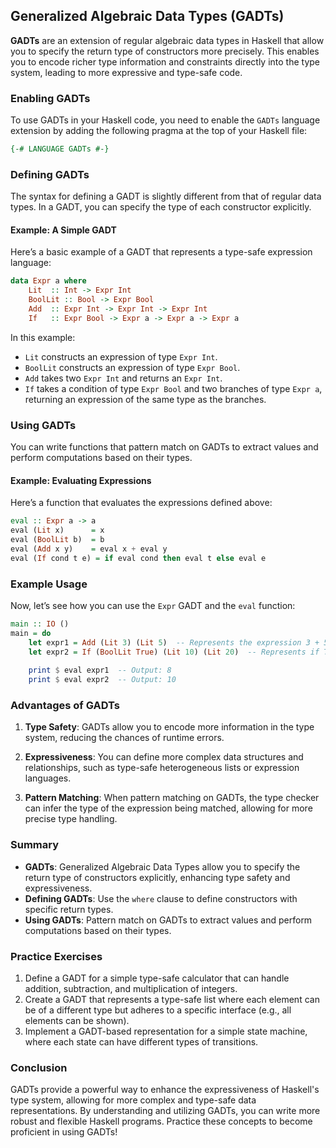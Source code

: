 ## Generalized Algebraic Data Types (GADTs)

**GADTs** are an extension of regular algebraic data types in Haskell that allow you to specify the return type of constructors more precisely. This enables you to encode richer type information and constraints directly into the type system, leading to more expressive and type-safe code.

### Enabling GADTs

To use GADTs in your Haskell code, you need to enable the `GADTs` language extension by adding the following pragma at the top of your Haskell file:

```haskell
{-# LANGUAGE GADTs #-}
```

### Defining GADTs

The syntax for defining a GADT is slightly different from that of regular data types. In a GADT, you can specify the type of each constructor explicitly.

#### Example: A Simple GADT

Here’s a basic example of a GADT that represents a type-safe expression language:

```haskell
data Expr a where
    Lit  :: Int -> Expr Int
    BoolLit :: Bool -> Expr Bool
    Add  :: Expr Int -> Expr Int -> Expr Int
    If   :: Expr Bool -> Expr a -> Expr a -> Expr a
```

In this example:
- `Lit` constructs an expression of type `Expr Int`.
- `BoolLit` constructs an expression of type `Expr Bool`.
- `Add` takes two `Expr Int` and returns an `Expr Int`.
- `If` takes a condition of type `Expr Bool` and two branches of type `Expr a`, returning an expression of the same type as the branches.

### Using GADTs

You can write functions that pattern match on GADTs to extract values and perform computations based on their types.

#### Example: Evaluating Expressions

Here’s a function that evaluates the expressions defined above:

```haskell
eval :: Expr a -> a
eval (Lit x)      = x
eval (BoolLit b)  = b
eval (Add x y)    = eval x + eval y
eval (If cond t e) = if eval cond then eval t else eval e
```

### Example Usage

Now, let’s see how you can use the `Expr` GADT and the `eval` function:

```haskell
main :: IO ()
main = do
    let expr1 = Add (Lit 3) (Lit 5)  -- Represents the expression 3 + 5
    let expr2 = If (BoolLit True) (Lit 10) (Lit 20)  -- Represents if True then 10 else 20
    
    print $ eval expr1  -- Output: 8
    print $ eval expr2  -- Output: 10
```

### Advantages of GADTs

1. **Type Safety**: GADTs allow you to encode more information in the type system, reducing the chances of runtime errors.
  
2. **Expressiveness**: You can define more complex data structures and relationships, such as type-safe heterogeneous lists or expression languages.

3. **Pattern Matching**: When pattern matching on GADTs, the type checker can infer the type of the expression being matched, allowing for more precise type handling.

### Summary

- **GADTs**: Generalized Algebraic Data Types allow you to specify the return type of constructors explicitly, enhancing type safety and expressiveness.
- **Defining GADTs**: Use the `where` clause to define constructors with specific return types.
- **Using GADTs**: Pattern match on GADTs to extract values and perform computations based on their types.

### Practice Exercises

1. Define a GADT for a simple type-safe calculator that can handle addition, subtraction, and multiplication of integers.
2. Create a GADT that represents a type-safe list where each element can be of a different type but adheres to a specific interface (e.g., all elements can be shown).
3. Implement a GADT-based representation for a simple state machine, where each state can have different types of transitions.

### Conclusion

GADTs provide a powerful way to enhance the expressiveness of Haskell's type system, allowing for more complex and type-safe data representations. By understanding and utilizing GADTs, you can write more robust and flexible Haskell programs. Practice these concepts to become proficient in using GADTs!

